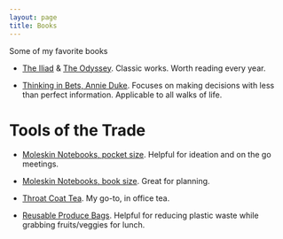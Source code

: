 ```yaml
---
layout: page
title: Books
---
```


Some of my favorite books

- [The Iliad](https://amzn.to/37qKeEU) & [The Odyssey](https://amzn.to/2tVRriK). Classic works. Worth reading every year.

- [Thinking in Bets, Annie Duke](https://amzn.to/2SKXDCy). Focuses on making decisions with less than perfect information. Applicable to all walks of life.


# Tools of the Trade

- [Moleskin Notebooks, pocket size](https://amzn.to/2OPHeLR). Helpful for ideation and on the go meetings.

- [Moleskin Notebooks, book size](https://amzn.to/2tVRZVQ). Great for planning.

- [Throat Coat Tea](https://amzn.to/39zJE9C). My go-to, in office tea.

- [Reusable Produce Bags](https://amzn.to/31VpV1m). Helpful for reducing plastic waste while grabbing fruits/veggies for lunch.
